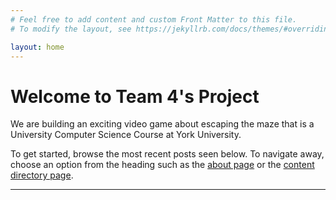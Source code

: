 ```yaml
---
# Feel free to add content and custom Front Matter to this file.
# To modify the layout, see https://jekyllrb.com/docs/themes/#overriding-theme-defaults

layout: home
---
```


# Welcome to Team 4's Project

We are building an exciting video game about escaping the maze that is a University Computer Science Course at York University.

To get started, browse the most recent posts seen below.
To navigate away, choose an option from the heading such as the [about page](/about/) or the [content directory page](/directory/).

---
